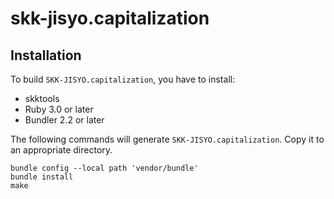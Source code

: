 # skk-jisyo.capitalization

## Installation

To build `SKK-JISYO.capitalization`, you have to install:
* skktools
* Ruby 3.0 or later
* Bundler 2.2 or later

The following commands will generate `SKK-JISYO.capitalization`.
Copy it to an appropriate directory.

```
bundle config --local path 'vendor/bundle'
bundle install
make
```
